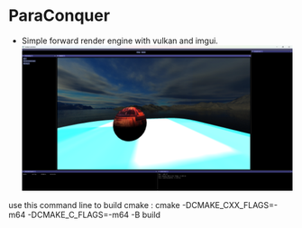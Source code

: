 # ParaConquer
- Simple forward render engine with vulkan and imgui.
![simple image](ReadmeImage/base_image.png)


use this command line to build cmake :
cmake -DCMAKE_CXX_FLAGS=-m64 -DCMAKE_C_FLAGS=-m64 -B build
